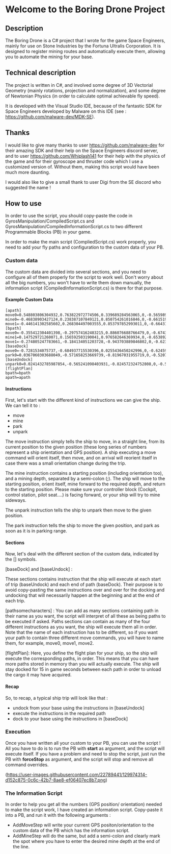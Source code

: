 <h1>Welcome to the Boring Drone Project</h1>

<h2>Description</h2>

The Boring Drone is a C# project that I wrote for the game Space Engineers, mainly for use on Stone Industries by the Fortuna Ultralis Corporation.
It is designed to register mining routes and automatically execute them, allowing you to automate the mining for your base.

<h2> Technical description</h2>

The project is written in C#, and involved some degree of 3D Vectorial Geometry (mainly rotations, projection and normalization), and some degree of Newtonian Physics (in order to calculate optimal achievable fly speed).

It is developed with the Visual Studio IDE, because of the fantastic SDK for Space Engineers developed by Malware on this IDE (see : https://github.com/malware-dev/MDK-SE).

<h2>Thanks</h2>

I would like to give many thanks to user https://github.com/malware-dev for their amazing SDK and their help on the Space Engineers discord server, and to user https://github.com/Whiplash141 for their help with the physics of the game and for their gyroscope and thruster code which I use a customized version of. Without them, making this script would have been much more daunting.

I would also like to give a small thank to user Digi from the SE discord who suggested the name !

<h2> How to use </h2>

In order to use the script, you should copy-paste the code in GyrosManipulation/CompiledScript.cs and GyrosManipulation/CompiledInformationScript.cs to two different Programmable Blocks (PB) in your game.

In order to make the main script (CompliedScript.cs) work properly, you need to add your fly paths and configuration to the custom data of your PB.

<h3> Custom data </h3>

The custom data are divided into several sections, and you need to configure all of them properly for the script to work well. Don't worry about all the big numbers, you won't have to write them down manually, the information script (CompiledInformationScript.cs) is there for that purpose.

<h4> Example Custom Data </h4>

    [apath]
    move0=0.548803806304932,0.763822972774506,0.339689284563065,0,-0.565989792346954,0.638557612895966,-0.521440029144287,0,-0.615199089050293,0.0939075797796249,0.782758891582489,0,908540.505190483,-10000.794676584,1590405.63323244,1
    mine0=-0.46838903427124,0.238387107849121,0.850754261016846,0,-0.661519765853882,0.543667078018188,-0.516543865203857,0,-0.585664391517639,-0.804734468460083,-0.0969498157501221,0,908592.412679186,-9939.39042097775,1590398.96980547,1;50
    move1=-0.446141302585602,0.268304497003555,0.853797852993011,0,-0.66431999206543,0.539978444576263,-0.516819298267365,0,-0.599697411060333,-0.797769367694855,-0.062666654586792,0,908545.903708479,-10001.6651541337,1590393.07530766,1
    [bpath]
    move0=-0.355412304401398,-0.297574162483215,0.886076688766479,0,-0.674354791641235,0.738060891628265,-0.0226234495639801,0,-0.647246360778809,-0.605570673942566,-0.462986469268799,0,908546.793005517,-9901.60404569355,1590586.84633257,1
    mine1=0.147529721260071,0.156592503190041,0.976582646369934,0,-0.653892517089844,0.756253302097321,-0.0224815011024475,0,-0.742064356803894,-0.635263442993164,0.213964521884918,0,908623.867777458,-9835.13634849039,1590564.75568303,1;50
    move1=-0.274805247783661,-0.184134051203728,-0.943703889846802,0,-0.623470366001129,0.781305074691772,0.0291065275669098,0,0.731961131095886,0.596369981765747,-0.329508900642395,0,908530.372210553,-9911.87191802708,1590606.58805623,1
    [baseDock]
    move0=-0.7281534075737,-0.684937715530396,0.0255436450242996,0,-0.62459921836853,0.647739112377167,-0.436245083808899,0,0.282255113124847,-0.333607971668243,-0.899464964866638,0,908529.004694363,-9983.73257890788,1590446.28152471,1
    park0=0.0367060303688049,-0.571658253669739,-0.81967031955719,0,-0.52078378200531,0.689096748828888,-0.503914535045624,0,0.852899074554443,0.445367723703384,-0.272416353225708,0,908529.892832687,-9935.41135715393,1590504.00720018,1
    [baseUndock]
    unpark0=0.0241432785987854,-0.565241098403931,-0.824572324752808,0,-0.511520862579346,0.701679646968842,-0.495975822210312,0,0.858931541442871,0.433760434389114,-0.272191762924194,0,908426.727521708,-9987.96794049886,1590536.60462555,1
    [flightPlan]
    bpath=bpath
    apath=apath


<h4> Instructions </h4>

First, let's start with the different kind of instructions we can give the ship.
We can tell it to :
* move
* mine
* park
* unpark

The move instruction simply tells the ship to move, in a straight line, from its current position to the given position (these long series of numbers represent a ship orientation and GPS position). A ship executing a move command will orient itself, then move, and on arrival will reorient itself in case there was a small orientation change during the trip.

The mine instruction contains a starting position (including orientation too), and a mining depth, separated by a semi-colon (;). The ship will move to the starting position, orient itself, mine forward to the required depth, and return to the starting position. Please make sure your controller block (Cockpit, control station, pilot seat....) is facing forward, or your ship will try to mine sideways.

The unpark instruction tells the ship to unpark then move to the given position. 

The park instruction tells the ship to move the given position, and park as soon as it is in parking range.

<h4> Sections </h4>

Now, let's deal with the different section of the custom data, indicated by the [] symbols.

[baseDock] and [baseUndock] :

These sections contains instruction that the ship will execute at each start of trip (baseUndock) and each end of path (baseDock). Their purpose is to avoid copy-pasting the same instructions over and over for the docking and undocking that will necessarily happen at the beginning and at the end of each trip. 

[pathsomecharacters] :
You can add as many sections containing path in their name as you want, the script will interpret of all these as being paths to be executed if asked.
Paths sections can contain as many of the four different instructions as you want, the ship will execute them all in order. Note that the name of each instruction has to be different, so if you want your path to contain three different move commands, you will have to name them, for example, move0, move1, move2.

[flightPlan]:
Here, you define the flight plan for your ship, so the ship will execute the corresponding paths, in order. This means that you can have more paths stored in memory than you will actually execute. The ship will stay docked for 15 in game seconds between each path in order to unload the cargo it may have acquired.

<h4> Recap </h4>

So, to recap, a typical ship trip will look like that :
* undock from your base using the instructions in [baseUndock]
* execute the instructions in the required path
* dock to your base using the instructions in [baseDock]

<h3> Execution </h3>

Once you have written all your custom to your PB, you can use the script ! 
All you have to do is to run the PB with __start__ as argument, and the script will execute itself.
If you have a problem and need to stop the script, just run the PB with __forceStop__ as argument, and the script will stop and remove all command overrides.

(https://user-images.githubusercontent.com/22789441/129974314-d152c875-0c6c-42b7-8ae8-ef06407ec8b7.png)

<h3> The Information Script </h3>

In order to help you get all the numbers (GPS position/ orientation) needed to make the script work, I have created an information script. Copy-paste it into a PB, and run it with the following arguments :
* AddMoveStep will write your current GPS positon/orientation to the custom data of the PB which has the information script.
* AddMineStep will do the same, but add a semi-colon and clearly mark the spot where you have to enter the desired mine depth at the end of the line.
